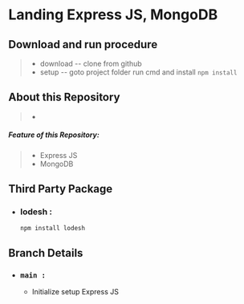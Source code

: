 # Landing  Express JS, MongoDB

## Download and run procedure
  > - download -- clone from github
  > - setup -- goto project folder run cmd and install ``` npm install ```

## About this Repository
> - 
##### Feature of this Repository: 
 > - Express JS
 > - MongoDB
   
## Third Party Package
 - ### lodesh :
    ```
    npm install lodesh
    ```
## Branch Details
  - ### `main :`
    - Initialize setup Express JS
